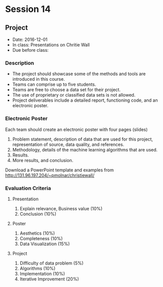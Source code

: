 # Session 14
## Project
- Date: 2016-12-01
- In class: Presentations on Chritie Wall
- Due before class: 

### Description
- The project should showcase some of the methods and tools are introduced in this course.
- Teams can comprise up to five students.
- Teams are free to choose a data set for their project.
- The use of proprietary or classified data sets is not allowed.
- Project deliverables include a detailed report, functioning code, and an electronic poster.


### Electronic Poster
Each team should create an electronic poster with four pages (slides)
1. Problem statement, description of data that are used for this project, representation of source, data quality, and references.
2. Methodology, details of the machine learning algorithms that are used.
3. Results.
4. More results, and conclusion.

Download a PowerPoint template and examples from http://131.96.197.204/~pmolnar/christiewall/


### Evaluation Criteria

1. Presentation
    1. Explain relevance, Business value (10%)
    2. Conclusion (10%)

2. Poster
    1. Aesthetics (10%)
    2. Completeness (10%)
    3. Data Visualization (15%)

3. Project
    1. Difficulty of data problem (5%)
    2. Algorithms (10%)
    3. Implementation (10%)
    4. Iterative Improvement (20%)
